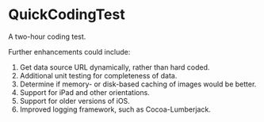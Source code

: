 # QuickCodingTest
A two-hour coding test.

Further enhancements could include:
<ol>
<li>Get data source URL dynamically, rather than hard coded.
<li>Additional unit testing for completeness of data.
<li>Determine if memory- or disk-based caching of images would be better.
<li>Support for iPad and other orientations.
<li>Support for older versions of iOS.
<li>Improved logging framework, such as Cocoa-Lumberjack.
</ol>
